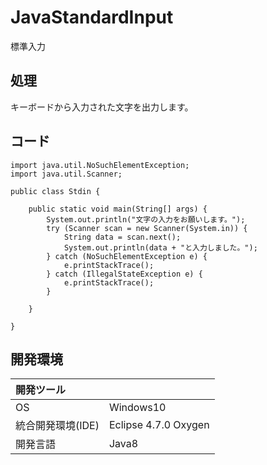 # JavaStandardInput
標準入力

## 処理
キーボードから入力された文字を出力します。

## コード
```
import java.util.NoSuchElementException;
import java.util.Scanner;

public class Stdin {

	public static void main(String[] args) {
		System.out.println("文字の入力をお願いします。");
		try (Scanner scan = new Scanner(System.in)) {
			String data = scan.next();
			System.out.println(data + "と入力しました。");
		} catch (NoSuchElementException e) {
			e.printStackTrace();
		} catch (IllegalStateException e) {
			e.printStackTrace();
		}

	}

}
```

## 開発環境
| 開発ツール |  |
|:-|:-|
| OS | Windows10 |
| 統合開発環境(IDE) | Eclipse 4.7.0 Oxygen |
| 開発言語 | Java8 |
